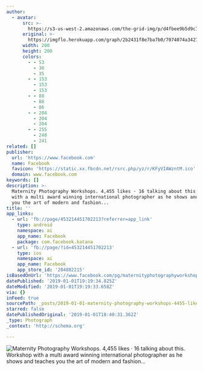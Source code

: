 ```yaml
---
author:
  - avatar:
      src: >-
        https://s3-us-west-2.amazonaws.com/the-grid-img/p/d4fbee9b5d9c7085eff81dc629b57f61f7ff9dd1.jpg
      original: >-
        https://imgflo.herokuapp.com/graph/2b2431f8e7ba7b0/7074074a3427adc4df3850910ed875db/noop.jpg?input=https%3A%2F%2Fscontent-iad3-1.xx.fbcdn.net%2Fv%2Ft1.0-1%2Fp200x200%2F20479571_454801341543524_8270034392868359022_n.jpg%3F_nc_cat%3D105%26_nc_ht%3Dscontent-iad3-1.xx%26oh%3D99f1e9862a0598771cfd99e9fdc1c17a%26oe%3D5CC8BF3E
      width: 200
      height: 200
      colors:
        - - 53
          - 38
          - 35
        - - 153
          - 153
          - 153
        - - 88
          - 88
          - 86
        - - 204
          - 204
          - 204
        - - 255
          - 248
          - 241
related: []
publisher:
  url: 'https://www.facebook.com'
  name: Facebook
  favicon: 'https://static.xx.fbcdn.net/rsrc.php/yz/r/KFyVIAWzntM.ico'
  domain: www.facebook.com
keywords: []
description: >-
  Maternity Photography Workshops. 4,455 likes · 16 talking about this. Workshop
  with a multi award winning international photographer as he shows and teaches
  you the art of modern and fashion...
title: ''
app_links:
  - url: 'fb://page/453214451702213?referrer=app_link'
    type: android
    namespace: ai
    app_name: Facebook
    package: com.facebook.katana
  - url: 'fb://page/?id=453214451702213'
    type: ios
    namespace: ai
    app_name: Facebook
    app_store_id: '284882215'
isBasedOnUrl: 'https://www.facebook.com/pg/maternityphotographyworkshops/reviews/'
datePublished: '2019-01-01T19:19:34.825Z'
dateModified: '2019-01-01T19:19:33.658Z'
via: {}
inFeed: true
sourcePath: _posts/2019-01-01-maternity-photography-workshops-4455-likes-16-talking-ab.md
starred: false
datePublishedOriginal: '2019-01-01T18:40:31.362Z'
_type: Photograph
_context: 'http://schema.org'

---
```

![Maternity Photography Workshops. 4,455 likes · 16 talking about this. Workshop with a multi award winning international photographer as he shows and teaches you the art of modern and fashion...](https://scontent-iad3-1.xx.fbcdn.net/v/t1.0-1/p200x200/20479571_454801341543524_8270034392868359022_n.jpg?_nc_cat=105&_nc_ht=scontent-iad3-1.xx&oh=99f1e9862a0598771cfd99e9fdc1c17a&oe=5CC8BF3E)